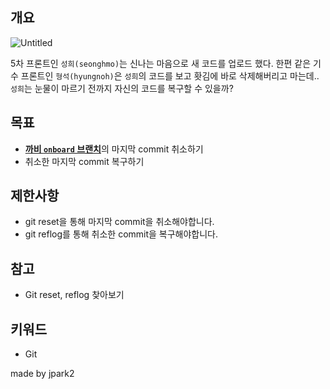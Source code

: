 ## 개요

![Untitled](https://prod-files-secure.s3.us-west-2.amazonaws.com/1dc14d02-9fef-47d5-828a-c667c7d13337/8feec45f-7d57-494d-bae3-c6c78e647871/Untitled.png)

5차 프론트인 `성희(seonghmo)`는 신나는 마음으로 새 코드를 업로드 했다. 한편 같은 기수 프론트인 `형석(hyungnoh)`은 `성희`의 코드를 보고 홧김에 바로 삭제해버리고 마는데.. `성희`는 눈물이 마르기 전까지 자신의 코드를 복구할 수 있을까?

## 목표

- [**까비 `onboard` 브랜치**](https://github.com/innovationacademy-kr/42cabi)의 마지막 commit 취소하기
- 취소한 마지막 commit 복구하기

## 제한사항

- git reset을 통해 마지막 commit을 취소해야합니다.
- git reflog를 통해 취소한 commit을 복구해야합니다.

## 참고

- Git reset, reflog 찾아보기

## 키워드

- Git

made by jpark2